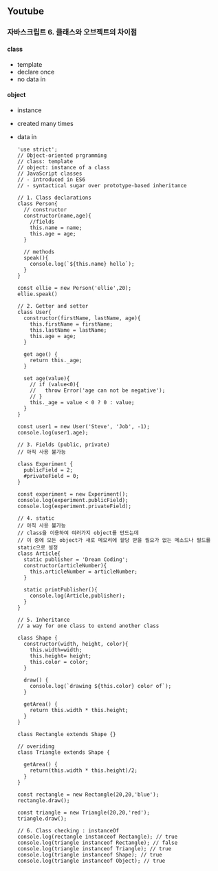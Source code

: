 ## Youtube

### 자바스크립트 6. 클래스와 오브젝트의 차이점

#### class
- template
- declare once
- no data in

#### object
- instance
- created many times
- data in

      'use strict';
      // Object-oriented prgramming
      // class: template
      // object: instance of a class
      // JavaScript classes
      // - introduced in ES6
      // - syntactical sugar over prototype-based inheritance

      // 1. Class declarations
      class Person{
        // constructor
        constructor(name,age){
          //fields
          this.name = name;
          this.age = age;
        }

        // methods
        speak(){
          console.log(`${this.name} hello`);
        }
      }

      const ellie = new Person('ellie',20);
      ellie.speak()

      // 2. Getter and setter
      class User{
        constructor(firstName, lastName, age){
          this.firstName = firstName;
          this.lastName = lastName;
          this.age = age;
        }

        get age() {
          return this._age;
        }

        set age(value){
          // if (value<0){
          //   throw Error('age can not be negative');
          // }
          this._age = value < 0 ? 0 : value;
        }
      }

      const user1 = new User('Steve', 'Job', -1);
      console.log(user1.age);

      // 3. Fields (public, private)
      // 아직 사용 불가능

      class Experiment {
        publicField = 2;
        #privateField = 0;
      }

      const experiment = new Experiment();
      console.log(experiment.publicField);
      console.log(experiment.privateField);

      // 4. static
      // 아직 사용 불가능
      // class을 이용하여 여러가지 object를 만드는데
      // 이 중에 모든 object가 새로 메모리에 할당 받을 필요가 없는 메소드나 필드를 static으로 설정
      class Article{
        static publisher = 'Dream Coding';
        constructor(articleNumber){
          this.articleNumber = articleNumber;
        }
        
        static printPublisher(){
          console.log(Article,publisher);
        }
      }

      // 5. Inheritance
      // a way for one class to extend another class

      class Shape {
        constructor(width, height, color){
          this.width=width;
          this.height= height;
          this.color = color;
        }

        draw() {
          console.log(`drawing ${this.color} color of`);
        }

        getArea() {
          return this.width * this.height;
        }
      }

      class Rectangle extends Shape {}

      // overiding
      class Triangle extends Shape {

        getArea() {
          return(this.width * this.height)/2;
        }
      }

      const rectangle = new Rectangle(20,20,'blue');
      rectangle.draw();

      const triangle = new Triangle(20,20,'red');
      triangle.draw();

      // 6. Class checking : instanceOf
      console.log(rectangle instanceof Rectangle); // true
      console.log(triangle instanceof Rectangle); // false
      console.log(triangle instanceof Triangle); // true
      console.log(triangle instanceof Shape); // true
      console.log(triangle instanceof Object); // true